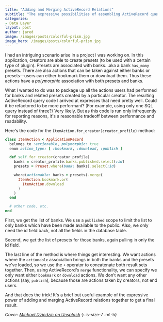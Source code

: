```yaml
---
title: "Adding and Merging ActiveRecord Relations"
subtitle: "The expressive possibilities of assembling ActiveRecord queries out of disparate parts are what make using it so fun."
categories:
- Data Layer
layout: post
author: jared
image: /images/posts/colorful-prism.jpg
image_hero: /images/posts/colorful-prism.jpg
---
```


I had an intriguing scenario arise in a project I was working on. In this application, creators are able to create presets (to be used with a certain type of plugin). Presets are associated with banks…aka a bank `has_many` presets. There are also actions that can be taken against either banks or presets—users can either bookmark them or download them. Thus these actions have a _polymorphic_ association with both presets and banks.

What I wanted to do was to package up all the actions users had performed for banks and related presets created by a particular creator. The resulting ActiveRecord query code I arrived at expresses that need pretty well. Could it be refactored to be more performant? (For example, using only one SQL query instead of three?) Very likely. But as this code is run only infrequently for reporting reasons, it's a reasonable tradeoff between performance and readability.

Here's the code for the `ItemAction.for_creator(creator_profile)` method:

```ruby
class ItemAction < ApplicationRecord
  belongs_to :actionable, polymorphic: true
  enum action_type: [ :bookmark, :download, :publish ]

  def self.for_creator(creator_profile)
    banks = creator_profile.banks.published.select(:id)
    presets = Preset.where(bank: banks).select(:id)

    where(actionable: banks + presets).merge(
      ItemAction.bookmark.or(
        ItemAction.download
      )
    )
  end

  # other code, etc.
end
```

First, we get the list of banks. We use a `published` scope to limit the list to only banks which have been made available to the public. Also, we only need the id field back, not all the fields in the database table.

Second, we get the list of presets for those banks, again pulling in only the id field.

The last line of the method is where things get interesting. We want actions where the `actionable` association brings in both the banks and the presets we've loaded, so we use the `+` operator to concatenate both result sets together. Then, using ActiveRecord's `merge` functionality, we can specify  we only want either `bookmark` or `download` actions. We don't want any other actions (say, `publish`), because those are actions taken by creators, not end users.

And that does the trick! It's a brief but useful example of the expressive power of adding and merging ActiveRecord relations together to get a final result.

_Cover: [Michael Dziedzic on Unsplash](https://unsplash.com/photos/dSyhpTGhNHg)_
{:.is-size-7 .mt-5}